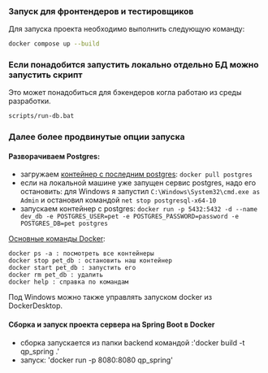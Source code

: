 ### Запуск для фронтендеров и тестировщиков
Для запуска проекта необходимо выполнить следующую команду:

```bash
docker compose up --build
```

### Если понадобится запустить локально отдельно БД можно запустить скрипт

Это может понадобиться для бэкендеров когла работаю из среды разработки.
```bash
scripts/run-db.bat
```

### Далее более продвинутые опции запуска

#### Разворачиваем Postgres:
- загружаем [контейнер с последним postgres](https://hub.docker.com/_/postgres): `docker pull postgres`
- если на локальной машине уже запущен сервис postgres, надо его остановить: для Windows я запустил `C:\Windows\System32\cmd.exe as Admin` и остановил командой `net stop postgresql-x64-10`
- запускаем контейнер с postgres: `docker run -p 5432:5432 -d --name dev_db -e POSTGRES_USER=pet -e POSTGRES_PASSWORD=password -e POSTGRES_DB=pet postgres`   

[Основные команды Docker](https://tproger.ru/translations/top-10-docker-commands):
```
docker ps -a : посмотреть все контейнеры
docker stop pet_db : остановить наш контейнер
docker start pet_db : запустить его
docker rm pet_db : удалить
docker help : справка по командам
```

Под Windows можно также управлять запуском docker из DockerDesktop.

#### Сборка и запуск проекта сервера на Spring Boot в Docker

- сборка запускается из папки backend командой :'docker build -t qp_spring .'
- запуск: 'docker run -p 8080:8080 qp_spring'

